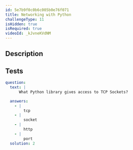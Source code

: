 ```yaml
---
id: 5e7b9f0c0b6c005b0e76f071
title: Networking with Python
challengeType: 11
isHidden: true
isRequired: true
videoId: _kJvneKVdNM
---
```


## Description
<section id='description'>

</section>

## Tests
<section id='tests'>

```yml
question:
  text: |
      What Python library gives access to TCP Sockets?

  answers:
    - |
        tcp
    - |
        socket
    - |
        http
    - |
        port
  solution: 2
```

</section>
